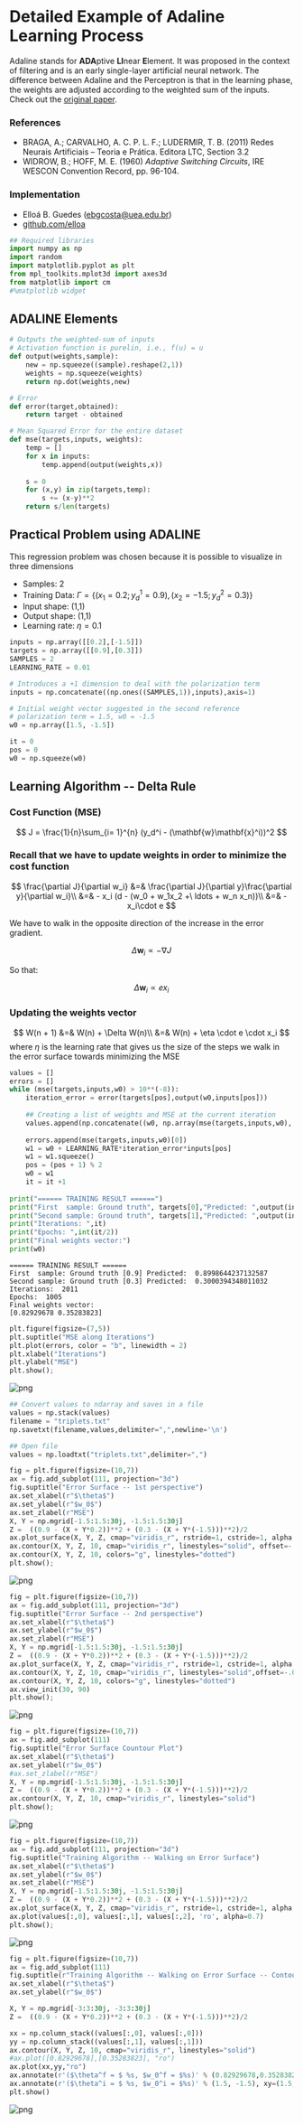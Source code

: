 # Detailed Example of Adaline Learning Process

Adaline stands for **ADA**ptive **LI**near **E**lement. It was proposed in the context of filtering and is an early single-layer artificial neural network. The difference between Adaline and the Perceptron is that in the learning phase, the weights are adjusted according to the weighted sum of the inputs. Check out the [original paper](https://www-isl.stanford.edu/~widrow/papers/c1960adaptiveswitching.pdf).


### References

- BRAGA, A.; CARVALHO, A. C. P. L. F.; LUDERMIR, T. B. (2011) Redes Neurais Artificiais – Teoria e Prática. Editora LTC, Section 3.2
- WIDROW, B.; HOFF, M. E. (1960) _Adaptive Switching Circuits_, IRE WESCON Convention Record, pp. 96-104.

### Implementation

- Elloá B. Guedes (ebgcosta@uea.edu.br)
- [github.com/elloa](github.com/elloa)

<script src="https://polyfill.io/v3/polyfill.min.js?features=es6"></script>
<script id="MathJax-script" async src="https://cdn.jsdelivr.net/npm/mathjax@3/es5/tex-mml-chtml.js"></script>

```python
## Required libraries
import numpy as np
import random
import matplotlib.pyplot as plt
from mpl_toolkits.mplot3d import axes3d
from matplotlib import cm
#%matplotlib widget
```

## ADALINE Elements


```python
# Outputs the weighted-sum of inputs
# Activation function is purelin, i.e., f(u) = u
def output(weights,sample):
    new = np.squeeze((sample).reshape(2,1))
    weights = np.squeeze(weights)
    return np.dot(weights,new)
```


```python
# Error
def error(target,obtained):
    return target - obtained
```


```python
# Mean Squared Error for the entire dataset
def mse(targets,inputs, weights):
    temp = []
    for x in inputs:
        temp.append(output(weights,x))
    
    s = 0
    for (x,y) in zip(targets,temp):
        s += (x-y)**2
    return s/len(targets)
```

## Practical Problem using ADALINE

This regression problem was chosen because it is possible to visualize in three dimensions

- Samples: 2
- Training Data: $\Gamma = \{(x_1 = 0.2; y_d^1 = 0.9), (x_2 = -1.5; y_d^2 = 0.3)\}$
- Input shape: (1,1)
- Output shape: (1,1)
- Learning rate: $\eta = 0.1$


```python
inputs = np.array([[0.2],[-1.5]])
targets = np.array([[0.9],[0.3]])
SAMPLES = 2
LEARNING_RATE = 0.01
```


```python
# Introduces a +1 dimension to deal with the polarization term
inputs = np.concatenate((np.ones((SAMPLES,1)),inputs),axis=1)

# Initial weight vector suggested in the second reference
# polarization term = 1.5, w0 = -1.5
w0 = np.array([1.5, -1.5])

it = 0
pos = 0
w0 = np.squeeze(w0)
```

## Learning Algorithm -- Delta Rule

### Cost Function (MSE)

$$
J = \frac{1}{n}\sum_{i= 1}^{n} (y_d^i - (\mathbf{w}\mathbf{x}^i))^2
$$

### Recall that we have to update weights in order to minimize the cost function

$$
\frac{\partial J}{\partial w_i} &=& \frac{\partial J}{\partial y}\frac{\partial y}{\partial w_i}\\
&=& - x_i (d - (w_0 + w_1x_2 +\ ldots + w_n x_n))\\
&=& -x_i\cdot e
$$

We have to walk in the opposite direction of the increase in the error gradient.

$$
\Delta \mathbf{w}_i \propto - \nabla J
$$

So that:

$$
\Delta \mathbf{w}_i \propto e x_i
$$

### Updating the weights vector

$$
W(n + 1) &=& W(n) + \Delta W(n)\\
         &=& W(n) + \eta \cdot e \cdot x_i
$$ where $\eta$ is the learning rate that gives us the size of the steps we walk in the error surface towards minimizing the MSE






```python
values = []
errors = []
while (mse(targets,inputs,w0) > 10**(-8)):
    iteration_error = error(targets[pos],output(w0,inputs[pos]))
    
    ## Creating a list of weights and MSE at the current iteration    
    values.append(np.concatenate((w0, np.array(mse(targets,inputs,w0), dtype=np.float32))))
    
    errors.append(mse(targets,inputs,w0)[0])
    w1 = w0 + LEARNING_RATE*iteration_error*inputs[pos]    
    w1 = w1.squeeze()
    pos = (pos + 1) % 2
    w0 = w1
    it = it +1 
        
print("====== TRAINING RESULT ======")
print("First  sample: Ground truth", targets[0],"Predicted: ",output(inputs,w0)[0])
print("Second sample: Ground truth", targets[1],"Predicted: ",output(inputs,w0)[1])
print("Iterations: ",it)
print("Epochs: ",int(it/2))
print("Final weights vector:")
print(w0)
```

    ====== TRAINING RESULT ======
    First  sample: Ground truth [0.9] Predicted:  0.8998644237132587
    Second sample: Ground truth [0.3] Predicted:  0.3000394348011032
    Iterations:  2011
    Epochs:  1005
    Final weights vector:
    [0.82929678 0.35283823]



```python
plt.figure(figsize=(7,5))
plt.suptitle("MSE along Iterations")
plt.plot(errors, color = "b", linewidth = 2)
plt.xlabel("Iterations")
plt.ylabel("MSE")
plt.show();
```


![png](Adaline-Learning-Process_files/Adaline-Learning-Process_12_0.png)



```python
## Convert values to ndarray and saves in a file
values = np.stack(values)
filename = "triplets.txt"
np.savetxt(filename,values,delimiter=",",newline='\n')
```


```python
## Open file
values = np.loadtxt("triplets.txt",delimiter=",")
```


```python
fig = plt.figure(figsize=(10,7))
ax = fig.add_subplot(111, projection="3d")
fig.suptitle("Error Surface -- 1st perspective")
ax.set_xlabel(r"$\theta$")
ax.set_ylabel(r"$w_0$")
ax.set_zlabel(r"MSE")
X, Y = np.mgrid[-1.5:1.5:30j, -1.5:1.5:30j]
Z =  ((0.9 - (X + Y*0.2))**2 + (0.3 - (X + Y*(-1.5)))**2)/2
ax.plot_surface(X, Y, Z, cmap="viridis_r", rstride=1, cstride=1, alpha = 0.8)
ax.contour(X, Y, Z, 10, cmap="viridis_r", linestyles="solid", offset=-.08)
ax.contour(X, Y, Z, 10, colors="g", linestyles="dotted")
plt.show();
```


![png](Adaline-Learning-Process_files/Adaline-Learning-Process_15_0.png)



```python
fig = plt.figure(figsize=(10,7))
ax = fig.add_subplot(111, projection="3d")
fig.suptitle("Error Surface -- 2nd perspective")
ax.set_xlabel(r"$\theta$")
ax.set_ylabel(r"$w_0$")
ax.set_zlabel(r"MSE")
X, Y = np.mgrid[-1.5:1.5:30j, -1.5:1.5:30j]
Z =  ((0.9 - (X + Y*0.2))**2 + (0.3 - (X + Y*(-1.5)))**2)/2
ax.plot_surface(X, Y, Z, cmap="viridis_r", rstride=1, cstride=1, alpha = 0.8)
ax.contour(X, Y, Z, 10, cmap="viridis_r", linestyles="solid",offset=-.08)
ax.contour(X, Y, Z, 10, colors="g", linestyles="dotted")
ax.view_init(30, 90)
plt.show();
```


![png](Adaline-Learning-Process_files/Adaline-Learning-Process_16_0.png)



```python
fig = plt.figure(figsize=(10,7))
ax = fig.add_subplot(111)
fig.suptitle("Error Surface Countour Plot")
ax.set_xlabel(r"$\theta$")
ax.set_ylabel(r"$w_0$")
#ax.set_zlabel(r"MSE")
X, Y = np.mgrid[-1.5:1.5:30j, -1.5:1.5:30j]
Z =  ((0.9 - (X + Y*0.2))**2 + (0.3 - (X + Y*(-1.5)))**2)/2
ax.contour(X, Y, Z, 10, cmap="viridis_r", linestyles="solid")
plt.show();
```


![png](Adaline-Learning-Process_files/Adaline-Learning-Process_17_0.png)



```python
fig = plt.figure(figsize=(10,7))
ax = fig.add_subplot(111, projection="3d")
fig.suptitle("Training Algorithm -- Walking on Error Surface")
ax.set_xlabel(r"$\theta$")
ax.set_ylabel(r"$w_0$")
ax.set_zlabel(r"MSE")
X, Y = np.mgrid[-1.5:1.5:30j, -1.5:1.5:30j]
Z =  ((0.9 - (X + Y*0.2))**2 + (0.3 - (X + Y*(-1.5)))**2)/2
ax.plot_surface(X, Y, Z, cmap="viridis_r", rstride=1, cstride=1, alpha = 0.5)
ax.plot(values[:,0], values[:,1], values[:,2], 'ro', alpha=0.7)
plt.show();

```


![png](Adaline-Learning-Process_files/Adaline-Learning-Process_18_0.png)



```python
fig = plt.figure(figsize=(10,7))
ax = fig.add_subplot(111)
fig.suptitle(r"Training Algorithm -- Walking on Error Surface -- Contour Plot View")
ax.set_xlabel(r"$\theta$")
ax.set_ylabel(r"$w_0$")

X, Y = np.mgrid[-3:3:30j, -3:3:30j]
Z =  ((0.9 - (X + Y*0.2))**2 + (0.3 - (X + Y*(-1.5)))**2)/2

xx = np.column_stack((values[:,0], values[:,0]))
yy = np.column_stack((values[:,1], values[:,1]))
ax.contour(X, Y, Z, 10, cmap="viridis_r", linestyles="solid")
#ax.plot([0.82929678],[0.35283823], "ro")
ax.plot(xx,yy,"ro")
ax.annotate(r'($\theta^f = $ %s, $w_0^f = $%s)' % (0.82929678,0.35283823), xy=(0.82929678,0.35283823), textcoords='data') 
ax.annotate(r'($\theta^i = $ %s, $w_0^i = $%s)' % (1.5, -1.5), xy=(1.5, -1.5), textcoords='data') 
plt.show()
```


![png](Adaline-Learning-Process_files/Adaline-Learning-Process_19_0.png)

